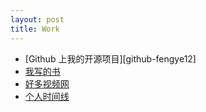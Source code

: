 ```yaml
---
layout: post
title: Work
---
```



- [Github 上我的开源项目][github-fengye12]
- [我写的书](http://book.haoduoshipin.com/)
- [好多视频网][hc]
- [个人时间线](http://happypeter.github.com/work/time.html)

[github-peter]:http://github.com/happypeter
[hc]:http://www.haoduoshipin.com
